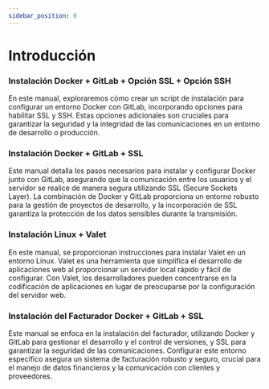 ```yaml
---
sidebar_position: 0
---
```


# Introducción

### Instalación Docker + GitLab + Opción SSL + Opción SSH

En este manual, exploraremos cómo crear un script de instalación para configurar un entorno Docker con GitLab, incorporando opciones para habilitar SSL y SSH. Estas opciones adicionales son cruciales para garantizar la seguridad y la integridad de las comunicaciones en un entorno de desarrollo o producción.

###  Instalación Docker + GitLab + SSL

Este manual detalla los pasos necesarios para instalar y configurar Docker junto con GitLab, asegurando que la comunicación entre los usuarios y el servidor se realice de manera segura utilizando SSL (Secure Sockets Layer). La combinación de Docker y GitLab proporciona un entorno robusto para la gestión de proyectos de desarrollo, y la incorporación de SSL garantiza la protección de los datos sensibles durante la transmisión.

###  Instalación Linux + Valet

En este manual, se proporcionan instrucciones para instalar Valet en un entorno Linux. Valet es una herramienta que simplifica el desarrollo de aplicaciones web al proporcionar un servidor local rápido y fácil de configurar. Con Valet, los desarrolladores pueden concentrarse en la codificación de aplicaciones en lugar de preocuparse por la configuración del servidor web.

### Instalación del Facturador Docker + GitLab + SSL

Este manual se enfoca en la instalación del facturador, utilizando Docker y GitLab para gestionar el desarrollo y el control de versiones, y SSL para garantizar la seguridad de las comunicaciones. Configurar este entorno específico asegura un sistema de facturación robusto y seguro, crucial para el manejo de datos financieros y la comunicación con clientes y proveedores.
